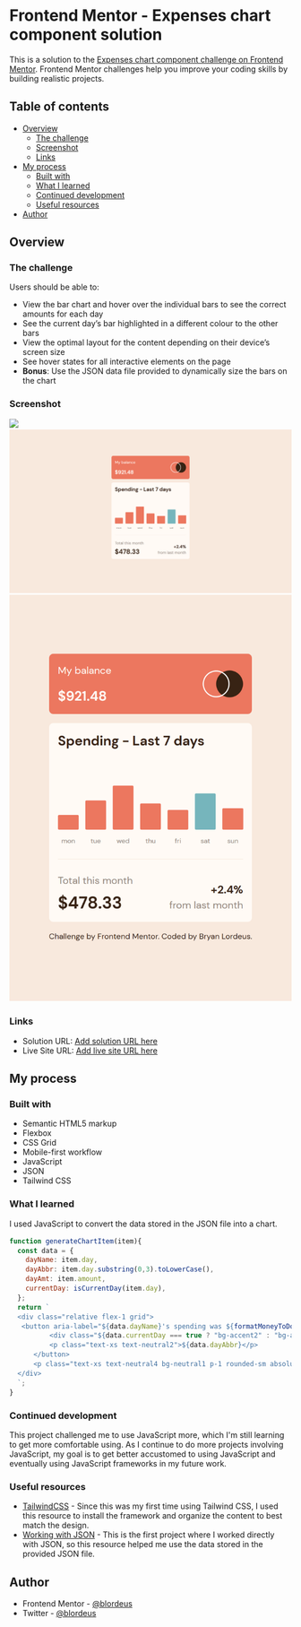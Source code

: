 # Frontend Mentor - Expenses chart component solution

This is a solution to the [Expenses chart component challenge on Frontend Mentor](https://www.frontendmentor.io/challenges/expenses-chart-component-e7yJBUdjwt). Frontend Mentor challenges help you improve your coding skills by building realistic projects.

## Table of contents

* [Overview](#overview)
    * [The challenge](#the-challenge)
    * [Screenshot](#screenshot)
    * [Links](#links)
* [My process](#my-process)
    * [Built with](#built-with)
    * [What I learned](#what-i-learned)
    * [Continued development](#continued-development)
    * [Useful resources](#useful-resources)
* [Author](#author)

## Overview

### The challenge

Users should be able to:

* View the bar chart and hover over the individual bars to see the correct amounts for each day
* See the current day’s bar highlighted in a different colour to the other bars
* View the optimal layout for the content depending on their device’s screen size
* See hover states for all interactive elements on the page
* **Bonus**: Use the JSON data file provided to dynamically size the bars on the chart

### Screenshot

![](./screenshot.jpg)![FireShot Capture 030 - Frontend Mentor - Expenses chart component - 127.0.0.1.png](.media/img_0.png)
![FireShot Mobile Capture 031 - Frontend Mentor - Expenses chart component - 127.0.0.1.png](.media/img_1.png)

### Links

* Solution URL: [Add solution URL here](https://your-solution-url.com)
* Live Site URL: [Add live site URL here](https://your-live-site-url.com)

## My process

### Built with

* Semantic HTML5 markup
* Flexbox
* CSS Grid
* Mobile-first workflow
* JavaScript
* JSON
* Tailwind CSS

### What I learned

I used JavaScript to convert the data stored in the JSON file into a chart.

``` js
function generateChartItem(item){
  const data = {
    dayName: item.day,
    dayAbbr: item.day.substring(0,3).toLowerCase(),
    dayAmt: item.amount,
    currentDay: isCurrentDay(item.day),
  };
  return `
  <div class="relative flex-1 grid">
   <button aria-label="${data.dayName}'s spending was ${formatMoneyToDollars(data.dayAmt)}" class="peer grid gap-3">
          <div class="${data.currentDay === true ? "bg-accent2" : "bg-accent1"} rounded-sm h-0 hover:opacity-70" style="height: ${data.dayAmt * 1.5}px;"></div>
          <p class="text-xs text-neutral2">${data.dayAbbr}</p>
      </button>
      <p class="text-xs text-neutral4 bg-neutral1 p-1 rounded-sm absolute -top-8 left-1/2 -translate-x-1/2 transition-opacity duration-300 opacity-0 peer-focus:opacity-100 peer-hover:opacity-100" aria-hidden="true">${formatMoneyToDollars(data.dayAmt)}</p>
  </div>
  `;
}
```

### Continued development

This project challenged me to use JavaScript more, which I'm still learning to get more comfortable using. As I continue to do more projects involving JavaScript, my goal is to get better accustomed to using JavaScript and eventually using JavaScript frameworks in my future work.

### Useful resources

* [TailwindCSS](https://tailwindcss.com/docs/installation) \- Since this was my first time using Tailwind CSS\, I used this resource to install the framework and organize the content to best match the design\.
* [Working with JSON](https://developer.mozilla.org/en-US/docs/Learn/JavaScript/Objects/JSON) \- This is the first project where I worked directly with JSON\, so this resource helped me use the data stored in the provided JSON file\.

## Author

* Frontend Mentor - [@blordeus](https://www.frontendmentor.io/profile/blordeus)
* Twitter - [@blordeus](https://www.twitter.com/blordeus)